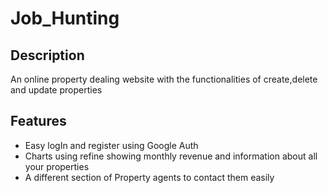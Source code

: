# Job_Hunting

<h2>Description</h2>
<p>An online property dealing website with the functionalities of create,delete and update properties</p>

<h2>Features</h2>
<ul>
  <li>Easy logIn and register using Google Auth</li>
  <li>Charts using refine showing monthly revenue and information about all your properties</li>
  <li>A different section of Property agents to contact them easily</li>
</ul>

